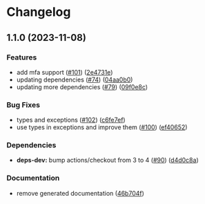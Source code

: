 # Changelog

## 1.1.0 (2023-11-08)


### Features

* add mfa support ([#101](https://github.com/ScribeLabsAI/ScribeAuth/issues/101)) ([2e4731e](https://github.com/ScribeLabsAI/ScribeAuth/commit/2e4731e9260a0ff98937a2d1edab7874a917ab7f))
* updating dependencies ([#74](https://github.com/ScribeLabsAI/ScribeAuth/issues/74)) ([04aa0b0](https://github.com/ScribeLabsAI/ScribeAuth/commit/04aa0b005991d40ee0433e98c5911f9764552f17))
* updating more dependencies ([#79](https://github.com/ScribeLabsAI/ScribeAuth/issues/79)) ([09f0e8c](https://github.com/ScribeLabsAI/ScribeAuth/commit/09f0e8cf50bc8a40e6c5806b2a5554d6810361ea))


### Bug Fixes

* types and exceptions ([#102](https://github.com/ScribeLabsAI/ScribeAuth/issues/102)) ([c6fe7ef](https://github.com/ScribeLabsAI/ScribeAuth/commit/c6fe7ef0d2e752eb130f7ae23f940ef0caee5897))
* use types in exceptions and improve them ([#100](https://github.com/ScribeLabsAI/ScribeAuth/issues/100)) ([ef40652](https://github.com/ScribeLabsAI/ScribeAuth/commit/ef40652b9fe81d3a356af4f6da68a8b2e1e53c9e))


### Dependencies

* **deps-dev:** bump actions/checkout from 3 to 4 ([#90](https://github.com/ScribeLabsAI/ScribeAuth/issues/90)) ([d4d0c8a](https://github.com/ScribeLabsAI/ScribeAuth/commit/d4d0c8ac7ac2a64ec7c5483ce640f4aa6232492c))


### Documentation

* remove generated documentation ([46b704f](https://github.com/ScribeLabsAI/ScribeAuth/commit/46b704ffb7f8e717c72a57c1c15f6d25bb8425b8))
